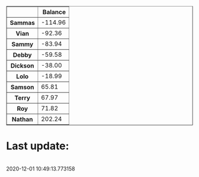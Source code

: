 <table border="1" class="dataframe">
  <thead>
    <tr style="text-align: right;">
      <th></th>
      <th>Balance</th>
    </tr>
  </thead>
  <tbody>
    <tr>
      <th>Sammas</th>
      <td>-114.96</td>
    </tr>
    <tr>
      <th>Vian</th>
      <td>-92.36</td>
    </tr>
    <tr>
      <th>Sammy</th>
      <td>-83.94</td>
    </tr>
    <tr>
      <th>Debby</th>
      <td>-59.58</td>
    </tr>
    <tr>
      <th>Dickson</th>
      <td>-38.00</td>
    </tr>
    <tr>
      <th>Lolo</th>
      <td>-18.99</td>
    </tr>
    <tr>
      <th>Samson</th>
      <td>65.81</td>
    </tr>
    <tr>
      <th>Terry</th>
      <td>67.97</td>
    </tr>
    <tr>
      <th>Roy</th>
      <td>71.82</td>
    </tr>
    <tr>
      <th>Nathan</th>
      <td>202.24</td>
    </tr>
  </tbody>
</table><H1>Last update:</h1><br>2020-12-01 10:49:13.773158